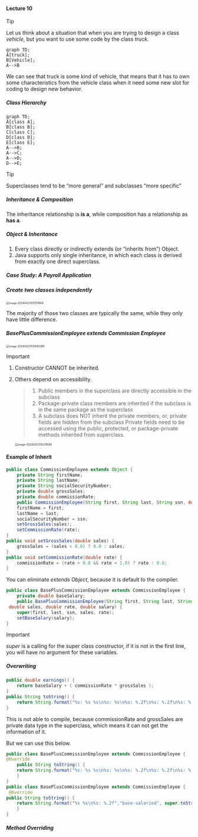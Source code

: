 #### Lecture 10

> [!TIP]
>
> Let us think about a situation that when you are trying to design a class *vehicle*, but you want to use some code by the class *truck*.

```mermaid
graph TD;
A[truck];
B[Vehicle];
A-->B
```

We can see that truck is some kind of vehicle, that means that it has to own some characteristics from the vehicle class when it  need some new slot for coding to design new behavior.

##### Class Hierarchy

```mermaid
graph TD;
A[class A];
B[class B];
C[class C];
D[class D];
E[class E];
A-->B;
A-->C;
A-->D;
D-->E;
```

> [!TIP]
>
> Superclasses tend to be “more general” and subclasses “more specific”

##### Inheritance & Composition

The inheritance relationship is **is a**, while composition has a relationship as **has a**. 

##### Object & Inheritance

1. Every class directly or indirectly extends (or “inherits from”) Object.
2. Java supports only single inheritance, in which each class is derived  from exactly one direct superclass.

##### Case Study: A Payroll Application

##### Create two classes independently

<img src="C:\Users\孙璟琦\AppData\Roaming\Typora\typora-user-images\image-20240423105101944.png" alt="image-20240423105101944" style="zoom:50%;" />

The majority of those two classes are typically the same, while they only have little difference.

##### BasePlusCommissionEmployee extends Commission Employee

<img src="C:\Users\孙璟琦\AppData\Roaming\Typora\typora-user-images\image-20240423105840389.png" alt="image-20240423105840389" style="zoom:50%;" />

> [!IMPORTANT]
>
> 1. Constructor CANNOT be inherited.
>
> 2. Others depend on accessibility.
>
>    > 1. Public members in the superclass are directly accessible in the subclass
>    > 2. Package-private class members are inherited if the  subclass is in the same package as the superclass
>    > 3. A subclass does NOT inherit the private members, or, private  fields are hidden from the subclass Private fields need to be accessed using the public, protected,  or package-private methods inherited from superclass.
>
>    <img src="C:\Users\孙璟琦\AppData\Roaming\Typora\typora-user-images\image-20240423110219540.png" alt="image-20240423110219540" style="zoom:50%;" />

#### Example of Inherit

```java
public class CommissionEmployee extends Object {
 	private String firstName;
 	private String lastName;
 	private String socialSecurityNumber;
 	private double grossSales;
 	private double commissionRate;
 	public CommissionEmployee(String first, String last, String ssn, double sales, double rate) {
 	firstName = first;
 	lastName = last;
 	socialSecurityNumber = ssn;
 	setGrossSales(sales);
	setCommissionRate(rate); 
}
public void setGrossSales(double sales) {
 	grossSales = (sales < 0.0) ? 0.0 : sales;
}
public void setCommissionRate(double rate) {
 	commissionRate = (rate > 0.0 && rate < 1.0) ? rate : 0.0;
}
```

You can eliminate *extends Object*, because it is default to the compiler.

```java
public class BasePlusCommissionEmployee extends CommissionEmployee {
 	private double baseSalary;
 	public BasePlusCommissionEmployee(String first, String last, String ssn, 
 double sales, double rate, double salary) {
 	super(first, last, ssn, sales, rate);
 	setBaseSalary(salary);
}
```

> [!IMPORTANT]
>
> *super* is a calling for the super class constructor, if it is not in the first line, you will have no argument for these variables.

##### Overwriting

```java
public double earnings() {
 	return baseSalary + ( commissionRate * grossSales );
}
public String toString() {
	return String.format("%s: %s %s\n%s: %s\n%s: %.2f\n%s: %.2f\n%s: %.2f","base-salaried", firstName, lastName,"social security number", socialSecurityNumber,"gross sales", grossSales,"commission rate", commissionRate,"base salary", baseSalary); 
}
```

This is not able to compile, because commissionRate and grossSales are private data type in the superclass, which means it can not get the information of it.

But we can use this below.

```java
public class BasePlusCommissionEmployee extends CommissionEmployee {
@Override
 	public String toString() {
	return String.format("%s: %s %s\n%s: %s\n%s: %.2f\n%s: %.2f\n%s: %.2f","base-salaried", getFirstName(), getLastName(),"social security number", getSocialSecurityNumber(),"gross sales", getGrossSales(),"commission rate", getCommissionRate(),"base salary", getBaseSalary()); 
 	}
}
public class BasePlusCommissionEmployee extends CommissionEmployee {
 @Override
public String toString() {
	return String.format("%s %s\n%s: %.2f","base-salaried", super.toString(),"base salary", getBaseSalary());
 	}
}
```

##### Method Overriding

